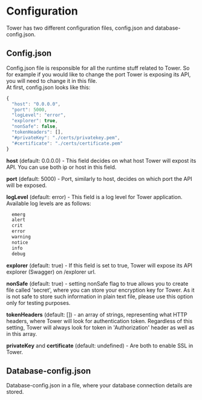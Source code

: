 # Configuration

Tower has two different configuration files, config.json and database-config.json.

## Config.json

Config.json file is responsible for all the runtime stuff related to Tower. So for example if you would like to change the port Tower is exposing its API, you will need to change it in this file.  
At first, config.json looks like this:

```javascript
{
  "host": "0.0.0.0",
  "port": 5000,
  "logLevel": "error",
  "explorer": true,
  "nonSafe": false,
  "tokenHeaders": [],
  "#privateKey": "./certs/privatekey.pem",
  "#certificate": "./certs/certificate.pem"
}
```

**host** \(default: 0.0.0.0\) - This field decides on what host Tower will expost its API. You can use both ip or host in this field.

**port** \(default: 5000\) - Port, similarly to host, decides on which port the API will be exposed.

**logLevel** \(default: error\) - This field is a log level for Tower application. Available log levels are as follows:

```javascript
  emerg
  alert
  crit
  error
  warning
  notice
  info 
  debug
```

**explorer** \(default: true\) - If this field is set to true, Tower will expose its API explorer \(Swagger\) on /explorer url.

**nonSafe** \(default: true\) - setting nonSafe flag to true allows you to create file called 'secret', where you can store your encryption key for Tower. As it is not safe to store such information in plain text file, please use this option only for testing purposes.

**tokenHeaders** \(default: \[\]\) - an array of strings, representing what HTTP headers, where Tower will look for authentication token. Regardless of this setting, Tower will always look for token in 'Authorization' header as well as in this array.

**privateKey** and **certificate** \(default: undefined\) - Are both to enable SSL in Tower.

## Database-config.json

Database-config.json in a file, where your database connection details are stored. 



